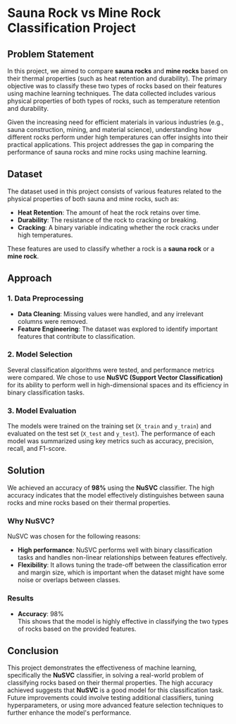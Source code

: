 # Sauna Rock vs Mine Rock Classification Project

## Problem Statement

In this project, we aimed to compare **sauna rocks** and **mine rocks** based on their thermal properties (such as heat retention and durability). The primary objective was to classify these two types of rocks based on their features using machine learning techniques. The data collected includes various physical properties of both types of rocks, such as temperature retention and durability.

Given the increasing need for efficient materials in various industries (e.g., sauna construction, mining, and material science), understanding how different rocks perform under high temperatures can offer insights into their practical applications. This project addresses the gap in comparing the performance of sauna rocks and mine rocks using machine learning.

## Dataset

The dataset used in this project consists of various features related to the physical properties of both sauna and mine rocks, such as:
- **Heat Retention**: The amount of heat the rock retains over time.
- **Durability**: The resistance of the rock to cracking or breaking.
- **Cracking**: A binary variable indicating whether the rock cracks under high temperatures.

These features are used to classify whether a rock is a **sauna rock** or a **mine rock**.

## Approach

### 1. Data Preprocessing
- **Data Cleaning**: Missing values were handled, and any irrelevant columns were removed.
- **Feature Engineering**: The dataset was explored to identify important features that contribute to classification.
  
### 2. Model Selection
Several classification algorithms were tested, and performance metrics were compared. We chose to use **NuSVC (Support Vector Classification)** for its ability to perform well in high-dimensional spaces and its efficiency in binary classification tasks.

### 3. Model Evaluation
The models were trained on the training set (`X_train` and `y_train`) and evaluated on the test set (`X_test` and `y_test`). The performance of each model was summarized using key metrics such as accuracy, precision, recall, and F1-score. 

## Solution

We achieved an accuracy of **98%** using the **NuSVC** classifier. The high accuracy indicates that the model effectively distinguishes between sauna rocks and mine rocks based on their thermal properties.

### Why NuSVC?
NuSVC was chosen for the following reasons:
- **High performance**: NuSVC performs well with binary classification tasks and handles non-linear relationships between features effectively.
- **Flexibility**: It allows tuning the trade-off between the classification error and margin size, which is important when the dataset might have some noise or overlaps between classes.
  
### Results
- **Accuracy**: 98%  
This shows that the model is highly effective in classifying the two types of rocks based on the provided features.

## Conclusion

This project demonstrates the effectiveness of machine learning, specifically the **NuSVC** classifier, in solving a real-world problem of classifying rocks based on their thermal properties. The high accuracy achieved suggests that **NuSVC** is a good model for this classification task. Future improvements could involve testing additional classifiers, tuning hyperparameters, or using more advanced feature selection techniques to further enhance the model's performance.


